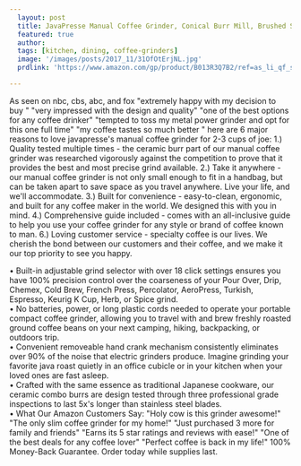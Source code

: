 ```yaml
---
  layout: post
  title: JavaPresse Manual Coffee Grinder, Conical Burr Mill, Brushed Stainless Steel
  featured: true
  author: 
  tags: [kitchen, dining, coffee-grinders]
  image: '/images/posts/2017_11/31OfOtErjNL.jpg'
  prdlink: 'https://www.amazon.com/gp/product/B013R3Q7B2/ref=as_li_qf_sp_asin_il_tl?ie=UTF8&tag=ehdwhqkr-20&camp=1789&creative=9325&linkCode=as2&creativeASIN=B013R3Q7B2&linkId=0697907a01bccc59963630b6df00756f'

---
```


As seen on nbc, cbs, abc, and fox "extremely happy with my decision to buy " "very impressed with the design and quality" "one of the best options for any coffee drinker" "tempted to toss my metal power grinder and opt for this one full time" "my coffee tastes so much better " here are 6 major reasons to love javapresse's manual coffee grinder for 2-3 cups of joe: 1.) Quality tested multiple times - the ceramic burr part of our manual coffee grinder was researched vigorously against the competition to prove that it provides the best and most precise grind available. 2.) Take it anywhere - our manual coffee grinder is not only small enough to fit in a handbag, but can be taken apart to save space as you travel anywhere. Live your life, and we'll accommodate. 3.) Built for convenience - easy-to-clean, ergonomic, and built for any coffee maker in the world. We designed this with you in mind. 4.) Comprehensive guide included - comes with an all-inclusive guide to help you use your coffee grinder for any style or brand of coffee known to man. 6.) Loving customer service - specialty coffee is our lives. We cherish the bond between our customers and their coffee, and we make it our top priority to see you happy.
<br>

• Built-in adjustable grind selector with over 18 click settings ensures you have 100% precision control over the coarseness of your Pour Over, Drip, Chemex, Cold Brew, French Press, Percolator, AeroPress, Turkish, Espresso, Keurig K Cup, Herb, or Spice grind.<br>
• No batteries, power, or long plastic cords needed to operate your portable compact coffee grinder, allowing you to travel with and brew freshly roasted ground coffee beans on your next camping, hiking, backpacking, or outdoors trip.<br>
• Convenient removeable hand crank mechanism consistently eliminates over 90% of the noise that electric grinders produce. Imagine grinding your favorite java roast quietly in an office cubicle or in your kitchen when your loved ones are fast asleep.<br>
• Crafted with the same essence as traditional Japanese cookware, our ceramic combo burrs are design tested through three professional grade inspections to last 5x's longer than stainless steel blades.<br>
• What Our Amazon Customers Say: "Holy cow is this grinder awesome!" "The only slim coffee grinder for my home!" "Just purchased 3 more for family and friends" "Earns its 5 star ratings and reviews with ease!" "One of the best deals for any coffee lover" "Perfect coffee is back in my life!" 100% Money-Back Guarantee. Order today while supplies last.<br>